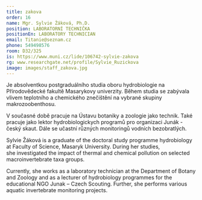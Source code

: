 ```yaml
---
title: zakova
order: 16
name: Mgr. Sylvie Žáková, Ph.D.
position: LABORATORNÍ TECHNIČKA
positionEn: LABORATORY TECHNICIAN
email: Titanie@seznam.cz
phone: 549498576
room: D32/325
is: https://www.muni.cz/lide/106742-sylvie-zakova
rg: www.researchgate.net/profile/Sylvie_Ruzickova
image: images/staff_zakova.jpg
---
```

<div class="cz">

Je absolventkou postgraduálního studia oboru hydrobiologie na Přírodovědecké fakultě Masarykovy univerzity. Během studia se zabývala vlivem teplotního a chemického znečištění na vybrané skupiny makrozoobenthosu.

V současné době pracuje na Ústavu botaniky a zoologie jako technik. Také pracuje jako lektor hydrobiologickych programů pro organizaci Junák - český skaut. Dále se učastní různých monitoringů vodních bezobratlých.

</div>

<div class="en">

Sylvie Žáková is a graduate of the doctoral study programme hydrobiology at Faculty of Science, Masaryk University. During her studies, she investigated the impact of thermal and chemical pollution on selected macroinvertebrate taxa groups.

Currently, she works as a laboratory technician at the Department of Botany and Zoology and as a lecturer of hydrobiology programmes for the educational NGO Junak – Czech Scouting. Further, she performs various aquatic invertebrate monitoring projects.

</div>